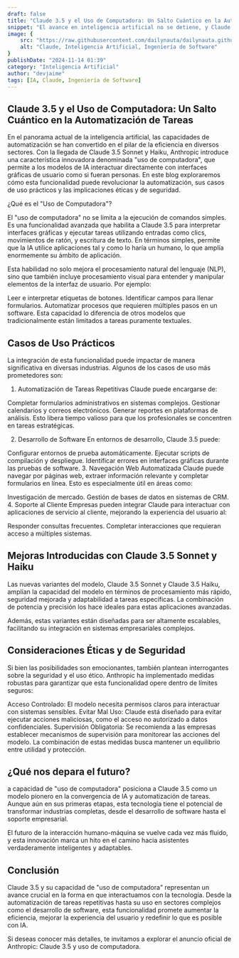 ```yaml
---
draft: false
title: "Claude 3.5 y el Uso de Computadora: Un Salto Cuántico en la Automatización de Tareas"
snippet: "El avance en inteligencia artificial no se detiene, y Claude 3.5 de Anthropic ha dado un paso revolucionario. Su nueva habilidad para interactuar con interfaces gráficas de usuario, como si fuera un humano, promete transformar industrias completas."
image: {
    src: "https://raw.githubusercontent.com/dailynauta/dailynauta.github.io/main/public/blogimg/claude35.png",
    alt: "Claude, Inteligencia Artificial, Ingeniería de Software"
}
publishDate: "2024-11-14 01:39"
category: "Inteligencia Artificial"
author: "devjaime"
tags: [IA, Claude, Ingeniería de Software]
---
```


## <div class="text-gray-300">Claude 3.5 y el Uso de Computadora: Un Salto Cuántico en la Automatización de Tareas
</div>
En el panorama actual de la inteligencia artificial, las capacidades de automatización se han convertido en el pilar de la eficiencia en diversos sectores. Con la llegada de Claude 3.5 Sonnet y Haiku, Anthropic introduce una característica innovadora denominada "uso de computadora", que permite a los modelos de IA interactuar directamente con interfaces gráficas de usuario como si fueran personas. En este blog exploraremos cómo esta funcionalidad puede revolucionar la automatización, sus casos de uso prácticos y las implicaciones éticas y de seguridad.



¿Qué es el "Uso de Computadora"?

El "uso de computadora" no se limita a la ejecución de comandos simples. Es una funcionalidad avanzada que habilita a Claude 3.5 para interpretar interfaces gráficas y ejecutar tareas utilizando entradas como clics, movimientos de ratón, y escritura de texto. En términos simples, permite que la IA utilice aplicaciones tal y como lo haría un humano, lo que amplía enormemente su ámbito de aplicación.

Esta habilidad no solo mejora el procesamiento natural del lenguaje (NLP), sino que también incluye procesamiento visual para entender y manipular elementos de la interfaz de usuario. Por ejemplo:

Leer e interpretar etiquetas de botones.
Identificar campos para llenar formularios.
Automatizar procesos que requieren múltiples pasos en un software.
Esta capacidad lo diferencia de otros modelos que tradicionalmente están limitados a tareas puramente textuales.

## <div class="text-gray-300">Casos de Uso Prácticos</div>
La integración de esta funcionalidad puede impactar de manera significativa en diversas industrias. Algunos de los casos de uso más prometedores son:

1. Automatización de Tareas Repetitivas
Claude puede encargarse de:

Completar formularios administrativos en sistemas complejos.
Gestionar calendarios y correos electrónicos.
Generar reportes en plataformas de análisis.
Esto libera tiempo valioso para que los profesionales se concentren en tareas estratégicas.

2. Desarrollo de Software
En entornos de desarrollo, Claude 3.5 puede:

Configurar entornos de prueba automáticamente.
Ejecutar scripts de compilación y despliegue.
Identificar errores en interfaces gráficas durante las pruebas de software.
3. Navegación Web Automatizada
Claude puede navegar por páginas web, extraer información relevante y completar formularios en línea. Esto es especialmente útil en áreas como:

Investigación de mercado.
Gestión de bases de datos en sistemas de CRM.
4. Soporte al Cliente
Empresas pueden integrar Claude para interactuar con aplicaciones de servicio al cliente, mejorando la experiencia del usuario al:

Responder consultas frecuentes.
Completar interacciones que requieran acceso a múltiples sistemas.

## <div class="text-gray-300">Mejoras Introducidas con Claude 3.5 Sonnet y Haiku</div>
Las nuevas variantes del modelo, Claude 3.5 Sonnet y Claude 3.5 Haiku, amplían la capacidad del modelo en términos de procesamiento más rápido, seguridad mejorada y adaptabilidad a tareas específicas. La combinación de potencia y precisión los hace ideales para estas aplicaciones avanzadas.

Además, estas variantes están diseñadas para ser altamente escalables, facilitando su integración en sistemas empresariales complejos.
## <div class="text-gray-300">Consideraciones Éticas y de Seguridad</div>
Si bien las posibilidades son emocionantes, también plantean interrogantes sobre la seguridad y el uso ético. Anthropic ha implementado medidas robustas para garantizar que esta funcionalidad opere dentro de límites seguros:

Acceso Controlado: El modelo necesita permisos claros para interactuar con sistemas sensibles.
Evitar Mal Uso: Claude está diseñado para evitar ejecutar acciones maliciosas, como el acceso no autorizado a datos confidenciales.
Supervisión Obligatoria: Se recomienda a las empresas establecer mecanismos de supervisión para monitorear las acciones del modelo.
La combinación de estas medidas busca mantener un equilibrio entre utilidad y protección.
## <div class="text-gray-300">¿Qué nos depara el futuro?</div>
a capacidad de "uso de computadora" posiciona a Claude 3.5 como un modelo pionero en la convergencia de IA y automatización de tareas. Aunque aún en sus primeras etapas, esta tecnología tiene el potencial de transformar industrias completas, desde el desarrollo de software hasta el soporte empresarial.

El futuro de la interacción humano-máquina se vuelve cada vez más fluido, y esta innovación marca un hito en el camino hacia asistentes verdaderamente inteligentes y adaptables.
## <div class="text-gray-300">Conclusión</div>
Claude 3.5 y su capacidad de "uso de computadora" representan un avance crucial en la forma en que interactuamos con la tecnología. Desde la automatización de tareas repetitivas hasta su uso en sectores complejos como el desarrollo de software, esta funcionalidad promete aumentar la eficiencia, mejorar la experiencia del usuario y redefinir lo que es posible con IA.

Si deseas conocer más detalles, te invitamos a explorar el anuncio oficial de Anthropic: Claude 3.5 y uso de computadora.